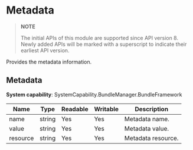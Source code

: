 # Metadata



> **NOTE**
>
> The initial APIs of this module are supported since API version 8. Newly added APIs will be marked with a superscript to indicate their earliest API version.



Provides the metadata information.

## Metadata

**System capability**: SystemCapability.BundleManager.BundleFramework



| Name    | Type  | Readable| Writable| Description      |
| -------- | ------ | ---- | ---- | ---------- |
| name     | string | Yes  | Yes  | Metadata name.|
| value    | string | Yes  | Yes  | Metadata value.  |
| resource | string | Yes  | Yes  | Metadata resource.|
